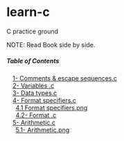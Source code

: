 # learn-c
C practice ground

NOTE: Read Book side by side.
##### Table of Contents  
&emsp;[1- Comments & escape sequences.c](https://github.com/4yub1k/learn-c/blob/main/1-%20comments%20%26%20escape%20sequences.c) \
&emsp;[2- Variables .c](https://github.com/4yub1k/learn-c/blob/main/2-%20variables%20.c) \
&emsp;[3- Data types.c](https://github.com/4yub1k/learn-c/blob/main/3-%20data%20types.c) \
&emsp;[4- Format specifiers.c](https://github.com/4yub1k/learn-c/blob/main/4-%20format%20specifiers.c) \
&emsp;&ensp;[4.1 Format specifiers.png](https://github.com/4yub1k/learn-c/blob/main/4-%20format%20specifiers.png) \
&emsp;&ensp;[4.2- Format .c](https://github.com/4yub1k/learn-c/blob/main/4.1-%20format%20.c) \
&emsp;[5- Arithmetic.c](https://github.com/4yub1k/learn-c/blob/main/5-%20arithm.c) \
&emsp;&ensp;[5.1- Arithmetic.png](https://github.com/4yub1k/learn-c/blob/main/5-%20arith.png)
